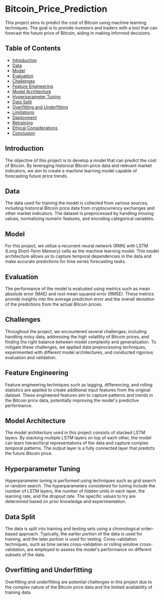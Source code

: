 # Bitcoin_Price_Prediction


This project aims to predict the cost of Bitcoin using machine learning techniques. The goal is to provide investors and traders with a tool that can forecast the future price of Bitcoin, aiding in making informed decisions.

## Table of Contents
- [Introduction](#introduction)
- [Data](#data)
- [Model](#model)
- [Evaluation](#evaluation)
- [Challenges](#challenges)
- [Feature Engineering](#feature-engineering)
- [Model Architecture](#model-architecture)
- [Hyperparameter Tuning](#hyperparameter-tuning)
- [Data Split](#data-split)
- [Overfitting and Underfitting](#overfitting-and-underfitting)
- [Limitations](#limitations)
- [Deployment](#deployment)
- [Retraining](#retraining)
- [Ethical Considerations](#ethical-considerations)
- [Conclusion](#conclusion)

## Introduction

The objective of this project is to develop a model that can predict the cost of Bitcoin. By leveraging historical Bitcoin price data and relevant market indicators, we aim to create a machine learning model capable of forecasting future price trends.

## Data

The data used for training the model is collected from various sources, including historical Bitcoin price data from cryptocurrency exchanges and other market indicators. The dataset is preprocessed by handling missing values, normalizing numeric features, and encoding categorical variables.

## Model

For this project, we utilize a recurrent neural network (RNN) with LSTM (Long Short-Term Memory) cells as the machine learning model. This model architecture allows us to capture temporal dependencies in the data and make accurate predictions for time series forecasting tasks.

## Evaluation

The performance of the model is evaluated using metrics such as mean absolute error (MAE) and root mean squared error (RMSE). These metrics provide insights into the average prediction error and the overall deviation of the predictions from the actual Bitcoin prices.

## Challenges

Throughout the project, we encountered several challenges, including handling noisy data, addressing the high volatility of Bitcoin prices, and finding the right balance between model complexity and generalization. To mitigate these challenges, we applied data preprocessing techniques, experimented with different model architectures, and conducted rigorous evaluation and validation.

## Feature Engineering

Feature engineering techniques such as lagging, differencing, and rolling statistics are applied to create additional input features from the original dataset. These engineered features aim to capture patterns and trends in the Bitcoin price data, potentially improving the model's predictive performance.

## Model Architecture

The model architecture used in this project consists of stacked LSTM layers. By stacking multiple LSTM layers on top of each other, the model can learn hierarchical representations of the data and capture complex temporal patterns. The output layer is a fully connected layer that predicts the future Bitcoin price.

## Hyperparameter Tuning

Hyperparameter tuning is performed using techniques such as grid search or random search. The hyperparameters considered for tuning include the number of LSTM layers, the number of hidden units in each layer, the learning rate, and the dropout rate. The specific values to try are determined based on prior knowledge and experimentation.

## Data Split

The data is split into training and testing sets using a chronological order-based approach. Typically, the earlier portion of the data is used for training, and the later portion is used for testing. Cross-validation techniques, such as time series cross-validation or rolling window cross-validation, are employed to assess the model's performance on different subsets of the data.

## Overfitting and Underfitting

Overfitting and underfitting are potential challenges in this project due to the complex nature of the Bitcoin price data and the limited availability of training data


